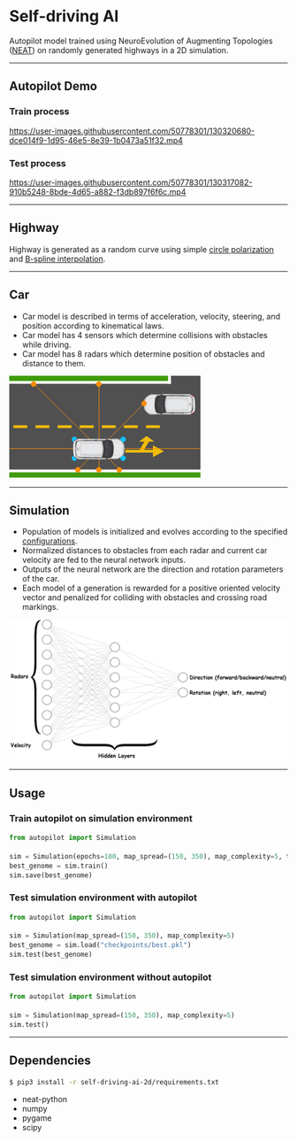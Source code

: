 # Self-driving AI

Autopilot model trained using NeuroEvolution of Augmenting Topologies ([NEAT](https://github.com/Defaultin/car-autopilot/blob/master/papers/neat.pdf)) on randomly generated highways in a 2D simulation.

---

## Autopilot Demo

### Train process
https://user-images.githubusercontent.com/50778301/130320680-dce014f9-1d95-46e5-8e39-1b0473a51f32.mp4

### Test process
https://user-images.githubusercontent.com/50778301/130317082-910b5248-8bde-4d65-a882-f3db897f6f6c.mp4

---

## Highway

Highway is generated as a random curve using simple [circle polarization](https://en.wikipedia.org/wiki/Polar_coordinate_system) and [B-spline interpolation](https://en.wikipedia.org/wiki/B-spline).

---

## Car

* Сar model is described in terms of acceleration, velocity, steering, and position according to kinematical laws.
* Сar model has 4 sensors which determine collisions with obstacles while driving.
* Сar model has 8 radars which determine position of obstacles and distance to them.

![](https://github.com/Defaultin/car-autopilot/blob/master/self-driving-ai-2d/demo/car-model.png "Car model")

---

## Simulation

* Population of models is initialized and evolves according to the specified [configurations](https://github.com/Defaultin/car-autopilot/blob/master/self-driving-ai-2d/autopilot/self-driving.conf).
* Normalized distances to obstacles from each radar and current car velocity are fed to the neural network inputs.
* Outputs of the neural network are the direction and rotation parameters of the car.
* Each model of a generation is rewarded for a positive oriented velocity vector and penalized for colliding with obstacles and crossing road markings.

![](https://github.com/Defaultin/car-autopilot/blob/master/self-driving-ai-2d/demo/neat-model.png "NEAT model")

---

## Usage

### Train autopilot on simulation environment
```python
from autopilot import Simulation

sim = Simulation(epochs=100, map_spread=(150, 350), map_complexity=5, time_per_map=3000)
best_genome = sim.train()
sim.save(best_genome)
```

### Test simulation environment with autopilot
```python
from autopilot import Simulation

sim = Simulation(map_spread=(150, 350), map_complexity=5)
best_genome = sim.load("checkpoints/best.pkl")
sim.test(best_genome)
```

### Test simulation environment without autopilot
```python
from autopilot import Simulation

sim = Simulation(map_spread=(150, 350), map_complexity=5)
sim.test()
```

---

## Dependencies

```bash
$ pip3 install -r self-driving-ai-2d/requirements.txt
```

* neat-python
* numpy
* pygame
* scipy
